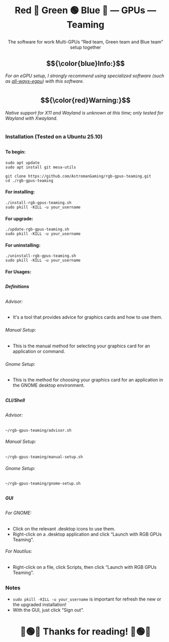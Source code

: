 ##

# <p align="center"><strong>Red 🔴 Green 🟢 Blue 🔵 — GPUs — Teaming</strong></p>

###

<p align="center">The software for work Multi-GPUs “Red team, Green team and Blue team” setup together</p>

##

## $${\color{blue}Info:}$$
<p align="left"><em>For an eGPU setup, I strongly recommend using specialized software (such as <a href="https://github.com/ewagner12/all-ways-egpu" target="_blank">all-ways-egpu</a>) with this software.</em></p>

#

## $${\color{red}Warning:}$$ 
<p align="left"><em>Native support for X11 and Wayland is unknown at this time; only tested for Wayland with Xwayland.</em></p>

#

### Installation (Tested on a Ubuntu 25.10)

##

#### To begin:
```
sudo apt update
sudo apt install git mesa-utils 
```
```
git clone https://github.com/AstromanGaming/rgb-gpus-teaming.git
cd ./rgb-gpus-teaming
```
#### For installing:
```
./install-rgb-gpus-teaming.sh
sudo pkill -KILL -u your_username
```
#### For upgrade:
```
./update-rgb-gpus-teaming.sh
sudo pkill -KILL -u your_username
```
#### For uninstalling:
```
./uninstall-rgb-gpus-teaming.sh
sudo pkill -KILL -u your_username
```

#### For Usages:

##

##### Definitions

## 

###### Advisor:

- It's a tool that provides advice for graphics cards and how to use them.

###

###### Manual Setup:
  
- This is the manual method for selecting your graphics card for an application or command.

###

###### Gnome Setup:
  
- This is the method for choosing your graphics card for an application in the GNOME desktop environment.

###

##

##### CLI/Shell

##

###### Advisor:
```
~/rgb-gpus-teaming/advisor.sh
```
###### Manual Setup:
```
~/rgb-gpus-teaming/manual-setup.sh
```
###### Gnome Setup:
```
~/rgb-gpus-teaming/gnome-setup.sh
```

##

##### GUI

##

###### For GNOME:
- Click on the relevant .desktop icons to use them.
- Right-click on a .desktop application and click “Launch with RGB GPUs Teaming”.

###### For Nautilus:
- Right-click on a file, click Scripts, then click “Launch with RGB GPUs Teaming”.

##

### Notes
- ```sudo pkill -KILL -u your_username``` is important for refresh the new or the upgraded installation!
- With the GUI, just click “Sign out”.

##

# <p align="center"><strong>🔴🟢🔵 Thanks for reading! 🔵🟢🔴</strong></p>
